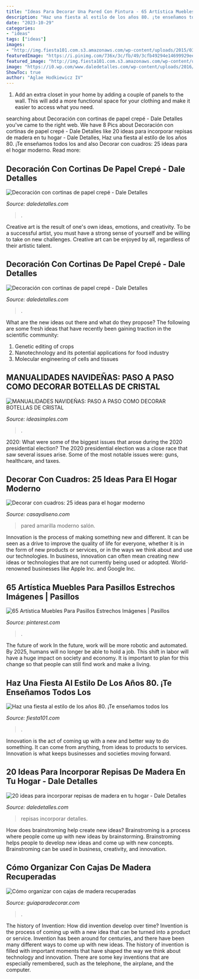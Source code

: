 ```yaml
---
title: "Ideas Para Decorar Una Pared Con Pintura - 65 Artística Muebles Para Pasillos Estrechos Imágenes"
description: "Haz una fiesta al estilo de los años 80. ¡te enseñamos todos los"
date: "2023-10-29"
categories:
- "ideas"
tags: ["ideas"]
images:
- "http://img.fiesta101.com.s3.amazonaws.com/wp-content/uploads/2015/03/80s-vynils.jpg"
featuredImage: "https://i.pinimg.com/736x/3c/fb/49/3cfb49294e14699929ee410a358003f6.jpg"
featured_image: "http://img.fiesta101.com.s3.amazonaws.com/wp-content/uploads/2015/03/80s-vynils.jpg"
image: "https://i0.wp.com/www.daledetalles.com/wp-content/uploads/2016/08/decoracion-con-papel-creppe9.jpg?resize=564%2C752"
ShowToc: true
author: "Aglae Hodkiewicz IV"
---
```



1. Add an extra closet in your home by adding a couple of panels to the wall. This will add a more functional space for your clothing and make it easier to access what you need.

	

		
searching about Decoración con cortinas de papel crepé - Dale Detalles you've came to the right web. We have 8 Pics about Decoración con cortinas de papel crepé - Dale Detalles like 20 ideas para incorporar repisas de madera en tu hogar - Dale Detalles, Haz una fiesta al estilo de los años 80. ¡Te enseñamos todos los and also Decorar con cuadros: 25 ideas para el hogar moderno. Read more:
		
    
## Decoración Con Cortinas De Papel Crepé - Dale Detalles

<img loading=lazy src="https://i0.wp.com/www.daledetalles.com/wp-content/uploads/2016/08/decoracion-con-papel-creppe11.jpg?resize=564%2C754" onerror="this.onerror=null;this.src='https://tse2.mm.bing.net/th?id=OIP.73AYR7cC5FNpTyb599bt2AHaJ5&amp;pid=15.1';" alt="Decoración con cortinas de papel crepé - Dale Detalles">

_Source: daledetalles.com_

>. 

	

Creative art is the result of one's own ideas, emotions, and creativity. To be a successful artist, you must have a strong sense of yourself and be willing to take on new challenges. Creative art can be enjoyed by all, regardless of their artistic talent.

    
## Decoración Con Cortinas De Papel Crepé - Dale Detalles

<img loading=lazy src="https://i0.wp.com/www.daledetalles.com/wp-content/uploads/2016/08/decoracion-con-papel-creppe9.jpg?resize=564%2C752" onerror="this.onerror=null;this.src='https://tse3.mm.bing.net/th?id=OIP.picpXl-tqYDqsAutuWGWxQHaJ4&amp;pid=15.1';" alt="Decoración con cortinas de papel crepé - Dale Detalles">

_Source: daledetalles.com_

>. 

	

What are the new ideas out there and what do they propose?
The following are some fresh ideas that have recently been gaining traction in the scientific community: 
1. Genetic editing of crops
2. Nanotechnology and its potential applications for food industry
3. Molecular engineering of cells and tissues 

    
## MANUALIDADES NAVIDEÑAS: PASO A PASO COMO DECORAR BOTELLAS DE CRISTAL

<img loading=lazy src="https://www.ideasimples.com/wp-content/uploads/2018/11/82ccba9918cc1333396266be31013636.jpg" onerror="this.onerror=null;this.src='https://tse2.mm.bing.net/th?id=OIP.Swh3D_Tf_ntxuNOHl_wSGAHaJ4&amp;pid=15.1';" alt="MANUALIDADES NAVIDEÑAS: PASO A PASO COMO DECORAR BOTELLAS DE CRISTAL">

_Source: ideasimples.com_

>. 

	

2020: What were some of the biggest issues that arose during the 2020 presidential election?
The 2020 presidential election was a close race that saw several issues arise. Some of the most notable issues were: guns, healthcare, and taxes.

    
## Decorar Con Cuadros: 25 Ideas Para El Hogar Moderno

<img loading=lazy src="https://casaydiseno.com/wp-content/uploads/2015/07/salon-estilo-contemporaneo-pared-amarilla-mesa-cristal.jpeg" onerror="this.onerror=null;this.src='https://tse4.mm.bing.net/th?id=OIP.RIQQWj-nDr5hVS5nQFtmzAHaJ4&amp;pid=15.1';" alt="Decorar con cuadros: 25 ideas para el hogar moderno">

_Source: casaydiseno.com_

>pared amarilla moderno salón. 

	

Innovation is the process of making something new and different. It can be seen as a drive to improve the quality of life for everyone, whether it is in the form of new products or services, or in the ways we think about and use our technologies. In business, innovation can often mean creating new ideas or technologies that are not currently being used or adopted. World-renowned businesses like Apple Inc. and Google Inc.

    
## 65 Artística Muebles Para Pasillos Estrechos Imágenes | Pasillos

<img loading=lazy src="https://i.pinimg.com/736x/3c/fb/49/3cfb49294e14699929ee410a358003f6.jpg" onerror="this.onerror=null;this.src='https://tse4.mm.bing.net/th?id=OIP.e9JFEX47Fsp9s6TJYrve4AHaJ4&amp;pid=15.1';" alt="65 Artística Muebles Para Pasillos Estrechos Imágenes | Pasillos">

_Source: pinterest.com_

>. 

	

The future of work
In the future, work will be more robotic and automated. By 2025, humans will no longer be able to hold a job. This shift in labor will have a huge impact on society and economy. It is important to plan for this change so that people can still find work and make a living.

    
## Haz Una Fiesta Al Estilo De Los Años 80. ¡Te Enseñamos Todos Los

<img loading=lazy src="http://img.fiesta101.com.s3.amazonaws.com/wp-content/uploads/2015/03/80s-vynils.jpg" onerror="this.onerror=null;this.src='https://tse4.mm.bing.net/th?id=OIP.eqCoT36Q6yaqX2f233hAuAHaLB&amp;pid=15.1';" alt="Haz una fiesta al estilo de los años 80. ¡Te enseñamos todos los">

_Source: fiesta101.com_

>. 

	

Innovation is the act of coming up with a new and better way to do something. It can come from anything, from ideas to products to services. Innovation is what keeps businesses and societies moving forward.

    
## 20 Ideas Para Incorporar Repisas De Madera En Tu Hogar - Dale Detalles

<img loading=lazy src="https://www.daledetalles.com/wp-content/uploads/2020/07/repisas16.jpg" onerror="this.onerror=null;this.src='https://tse3.mm.bing.net/th?id=OIP.xXsQYHk7DBSWXkvGE5-uawHaJ4&amp;pid=15.1';" alt="20 ideas para incorporar repisas de madera en tu hogar - Dale Detalles">

_Source: daledetalles.com_

>repisas incorporar detalles. 

	

How does brainstroming help create new ideas?
Brainstroming is a process where people come up with new ideas by brainstorming. Brainstroming helps people to develop new ideas and come up with new concepts. Brainstroming can be used in business, creativity, and innovation.

    
## Cómo Organizar Con Cajas De Madera Recuperadas

<img loading=lazy src="https://www.guiaparadecorar.com/wp-content/uploads/2016/03/organizar-con-cajones-de-madera-recuperados-20-e1457720712407.jpg" onerror="this.onerror=null;this.src='https://tse1.mm.bing.net/th?id=OIP.7BsCyI9yrgoayqSZ2QM52AHaFj&amp;pid=15.1';" alt="Cómo organizar con cajas de madera recuperadas">

_Source: guiaparadecorar.com_

>. 

	

The history of Invention: How did invention develop over time?
Invention is the process of coming up with a new idea that can be turned into a product or service. Invention has been around for centuries, and there have been many different ways to come up with new ideas. The history of invention is filled with important moments that have shaped the way we think about technology and innovation. There are some key inventions that are especially remembered, such as the telephone, the airplane, and the computer.

